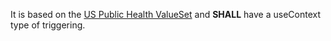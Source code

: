 It is based on the [US Public Health ValueSet](StructureDefinition-us-ph-valueset.html) and **SHALL** have a useContext type of triggering.